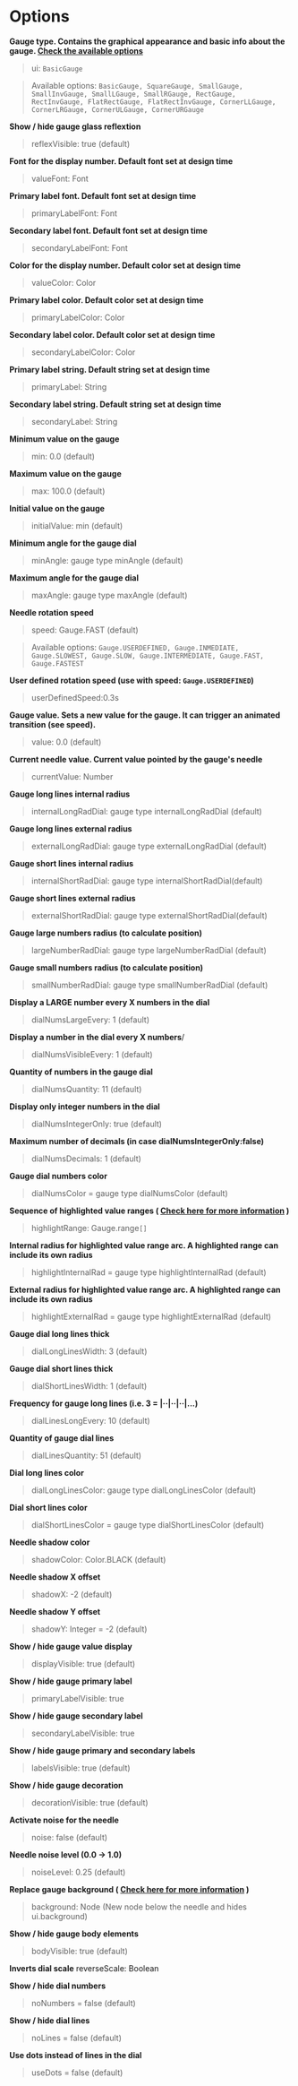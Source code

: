 # Options #

**Gauge type. Contains the graphical appearance and basic info about the gauge. [Check the available options](gaugeGtypes.md)**
> ui: `BasicGauge`

> Available options: `BasicGauge, SquareGauge, SmallGauge, SmallInvGauge, SmallLGauge, SmallRGauge, RectGauge, RectInvGauge, FlatRectGauge, FlatRectInvGauge, CornerLLGauge, CornerLRGauge, CornerULGauge, CornerURGauge`

**Show / hide gauge glass reflextion**
> reflexVisible: true (default)

**Font for the display number. Default font set at design time**
> valueFont: Font

**Primary label font. Default font set at design time**
> primaryLabelFont: Font

**Secondary label font. Default font set at design time**
> secondaryLabelFont: Font

**Color for the display number. Default color set at design time**
> valueColor: Color

**Primary label color. Default color set at design time**
> primaryLabelColor: Color

**Secondary label color. Default color set at design time**
> secondaryLabelColor: Color

**Primary label string. Default string set at design time**
> primaryLabel: String

**Secondary label string. Default string set at design time**
> secondaryLabel: String

**Minimum value on the gauge**
> min: 0.0 (default)

**Maximum value on the gauge**
> max: 100.0 (default)

**Initial value on the gauge**
> initialValue: min (default)

**Minimum angle for the gauge dial**
> minAngle: gauge type minAngle (default)

**Maximum angle for the gauge dial**
> maxAngle: gauge type maxAngle (default)

**Needle rotation speed**
> speed: Gauge.FAST (default)

> Available options: `Gauge.USERDEFINED, Gauge.INMEDIATE, Gauge.SLOWEST, Gauge.SLOW, Gauge.INTERMEDIATE, Gauge.FAST, Gauge.FASTEST`

**User defined rotation speed (use with speed: `Gauge.USERDEFINED`)**
> userDefinedSpeed:0.3s

**Gauge value. Sets a new value for the gauge. It can trigger an animated transition (see speed).**
> value: 0.0 (default)

**Current needle value. Current value pointed by the gauge's needle**
> currentValue: Number

**Gauge long lines internal radius**
> internalLongRadDial: gauge type internalLongRadDial (default)

**Gauge long lines external radius**
> externalLongRadDial: gauge type externalLongRadDial (default)

**Gauge short lines internal radius**
> internalShortRadDial: gauge type internalShortRadDial(default)

**Gauge short lines external radius**
> externalShortRadDial: gauge type externalShortRadDial(default)

**Gauge large numbers radius (to calculate position)**
> largeNumberRadDial: gauge type largeNumberRadDial (default)

**Gauge small numbers radius (to calculate position)**
> smallNumberRadDial: gauge type smallNumberRadDial (default)

**Display a LARGE number every X numbers in the dial**
> dialNumsLargeEvery: 1 (default)

**Display a number in the dial every X numbers**/
> dialNumsVisibleEvery: 1 (default)

**Quantity of numbers in the gauge dial**
> dialNumsQuantity: 11 (default)

**Display only integer numbers in the dial**
> dialNumsIntegerOnly: true (default)

**Maximum number of decimals (in case dialNumsIntegerOnly:false)**
> dialNumsDecimals: 1 (default)

**Gauge dial numbers color**
> dialNumsColor = gauge type dialNumsColor (default)

**Sequence of highlighted value ranges ( [Check here for more information](gaugeRanges.md) )**
> highlightRange: Gauge.range`[]`

**Internal radius for highlighted value range arc. A highlighted range can include its own radius**
> highlightInternalRad = gauge type highlightInternalRad (default)

**External radius for highlighted value range arc. A highlighted range can include its own radius**
> highlightExternalRad = gauge type highlightExternalRad (default)

**Gauge dial long lines thick**
> dialLongLinesWidth: 3 (default)

**Gauge dial short lines thick**
> dialShortLinesWidth: 1 (default)

**Frequency for gauge long lines (i.e. 3 = |··|··|··|...)**
> dialLinesLongEvery: 10 (default)

**Quantity of gauge dial lines**
> dialLinesQuantity: 51 (default)

**Dial long lines color**
> dialLongLinesColor: gauge type dialLongLinesColor (default)

**Dial short lines color**
> dialShortLinesColor = gauge type dialShortLinesColor (default)

**Needle shadow color**
> shadowColor: Color.BLACK (default)

**Needle shadow X offset**
> shadowX: -2 (default)

**Needle shadow Y offset**
> shadowY: Integer = -2 (default)

**Show / hide gauge value display**
> displayVisible: true (default)

**Show / hide gauge primary label**
> primaryLabelVisible: true

**Show / hide gauge secondary label**
> secondaryLabelVisible: true

**Show / hide gauge primary and secondary labels**
> labelsVisible: true (default)

**Show / hide gauge decoration**
> decorationVisible: true (default)

**Activate noise for the needle**
> noise: false (default)

**Needle noise level (0.0 -> 1.0)**
> noiseLevel: 0.25 (default)

**Replace gauge background ( [Check here for more information](gaugeCustomColor.md) )**
> background: Node (New node below the needle and hides ui.background)

**Show / hide gauge body elements**
> bodyVisible: true (default)

**Inverts dial scale**
reverseScale: Boolean

**Show / hide dial numbers**
> noNumbers = false (default)

**Show / hide dial lines**
> noLines = false (default)

**Use dots instead of lines in the dial**
> useDots = false (default)